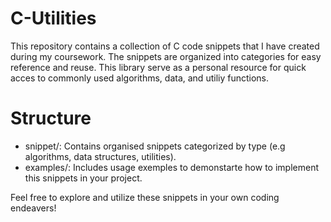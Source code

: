 # C-Utilities
This repository contains a collection of C code snippets that I have created during my coursework. The snippets are organized into categories for easy reference and reuse.
This library serve as a personal resource for quick acces to commonly used algorithms, data, and utiliy functions.

# Structure
  - snippet/: Contains organised snippets categorized by type (e.g algorithms, data structures, utilities).
  - examples/: Includes usage exemples to demonstarte how to implement this snippets in your project.

Feel free to explore and utilize these snippets in your own coding endeavers!
